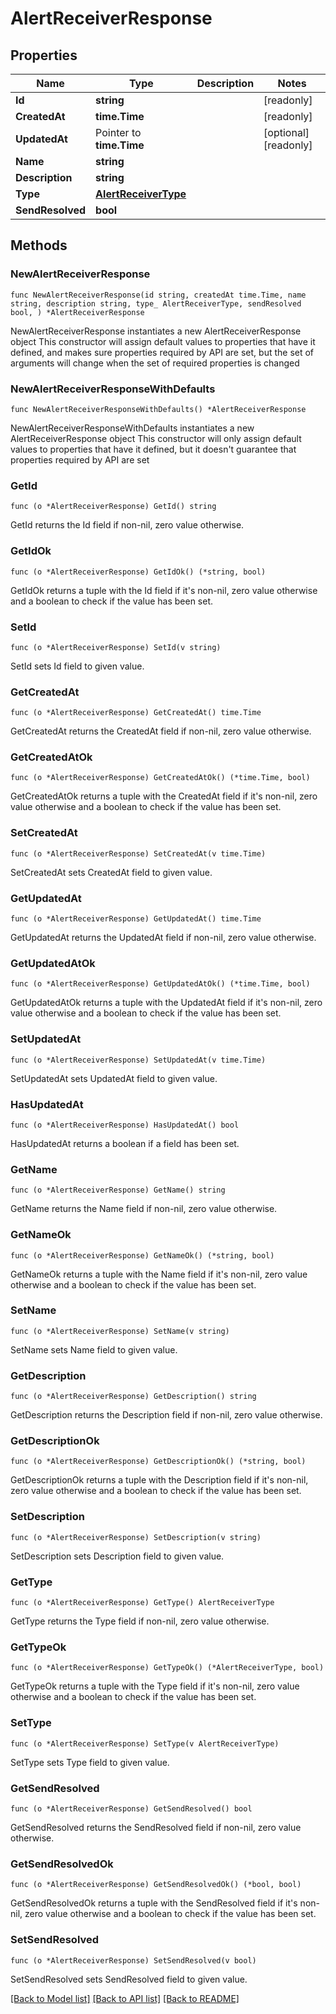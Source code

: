 # AlertReceiverResponse

## Properties

Name | Type | Description | Notes
------------ | ------------- | ------------- | -------------
**Id** | **string** |  | [readonly] 
**CreatedAt** | **time.Time** |  | [readonly] 
**UpdatedAt** | Pointer to **time.Time** |  | [optional] [readonly] 
**Name** | **string** |  | 
**Description** | **string** |  | 
**Type** | [**AlertReceiverType**](AlertReceiverType.md) |  | 
**SendResolved** | **bool** |  | 

## Methods

### NewAlertReceiverResponse

`func NewAlertReceiverResponse(id string, createdAt time.Time, name string, description string, type_ AlertReceiverType, sendResolved bool, ) *AlertReceiverResponse`

NewAlertReceiverResponse instantiates a new AlertReceiverResponse object
This constructor will assign default values to properties that have it defined,
and makes sure properties required by API are set, but the set of arguments
will change when the set of required properties is changed

### NewAlertReceiverResponseWithDefaults

`func NewAlertReceiverResponseWithDefaults() *AlertReceiverResponse`

NewAlertReceiverResponseWithDefaults instantiates a new AlertReceiverResponse object
This constructor will only assign default values to properties that have it defined,
but it doesn't guarantee that properties required by API are set

### GetId

`func (o *AlertReceiverResponse) GetId() string`

GetId returns the Id field if non-nil, zero value otherwise.

### GetIdOk

`func (o *AlertReceiverResponse) GetIdOk() (*string, bool)`

GetIdOk returns a tuple with the Id field if it's non-nil, zero value otherwise
and a boolean to check if the value has been set.

### SetId

`func (o *AlertReceiverResponse) SetId(v string)`

SetId sets Id field to given value.


### GetCreatedAt

`func (o *AlertReceiverResponse) GetCreatedAt() time.Time`

GetCreatedAt returns the CreatedAt field if non-nil, zero value otherwise.

### GetCreatedAtOk

`func (o *AlertReceiverResponse) GetCreatedAtOk() (*time.Time, bool)`

GetCreatedAtOk returns a tuple with the CreatedAt field if it's non-nil, zero value otherwise
and a boolean to check if the value has been set.

### SetCreatedAt

`func (o *AlertReceiverResponse) SetCreatedAt(v time.Time)`

SetCreatedAt sets CreatedAt field to given value.


### GetUpdatedAt

`func (o *AlertReceiverResponse) GetUpdatedAt() time.Time`

GetUpdatedAt returns the UpdatedAt field if non-nil, zero value otherwise.

### GetUpdatedAtOk

`func (o *AlertReceiverResponse) GetUpdatedAtOk() (*time.Time, bool)`

GetUpdatedAtOk returns a tuple with the UpdatedAt field if it's non-nil, zero value otherwise
and a boolean to check if the value has been set.

### SetUpdatedAt

`func (o *AlertReceiverResponse) SetUpdatedAt(v time.Time)`

SetUpdatedAt sets UpdatedAt field to given value.

### HasUpdatedAt

`func (o *AlertReceiverResponse) HasUpdatedAt() bool`

HasUpdatedAt returns a boolean if a field has been set.

### GetName

`func (o *AlertReceiverResponse) GetName() string`

GetName returns the Name field if non-nil, zero value otherwise.

### GetNameOk

`func (o *AlertReceiverResponse) GetNameOk() (*string, bool)`

GetNameOk returns a tuple with the Name field if it's non-nil, zero value otherwise
and a boolean to check if the value has been set.

### SetName

`func (o *AlertReceiverResponse) SetName(v string)`

SetName sets Name field to given value.


### GetDescription

`func (o *AlertReceiverResponse) GetDescription() string`

GetDescription returns the Description field if non-nil, zero value otherwise.

### GetDescriptionOk

`func (o *AlertReceiverResponse) GetDescriptionOk() (*string, bool)`

GetDescriptionOk returns a tuple with the Description field if it's non-nil, zero value otherwise
and a boolean to check if the value has been set.

### SetDescription

`func (o *AlertReceiverResponse) SetDescription(v string)`

SetDescription sets Description field to given value.


### GetType

`func (o *AlertReceiverResponse) GetType() AlertReceiverType`

GetType returns the Type field if non-nil, zero value otherwise.

### GetTypeOk

`func (o *AlertReceiverResponse) GetTypeOk() (*AlertReceiverType, bool)`

GetTypeOk returns a tuple with the Type field if it's non-nil, zero value otherwise
and a boolean to check if the value has been set.

### SetType

`func (o *AlertReceiverResponse) SetType(v AlertReceiverType)`

SetType sets Type field to given value.


### GetSendResolved

`func (o *AlertReceiverResponse) GetSendResolved() bool`

GetSendResolved returns the SendResolved field if non-nil, zero value otherwise.

### GetSendResolvedOk

`func (o *AlertReceiverResponse) GetSendResolvedOk() (*bool, bool)`

GetSendResolvedOk returns a tuple with the SendResolved field if it's non-nil, zero value otherwise
and a boolean to check if the value has been set.

### SetSendResolved

`func (o *AlertReceiverResponse) SetSendResolved(v bool)`

SetSendResolved sets SendResolved field to given value.



[[Back to Model list]](../README.md#documentation-for-models) [[Back to API list]](../README.md#documentation-for-api-endpoints) [[Back to README]](../README.md)


